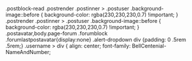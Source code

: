 .postblock-read .postrender .postinner > .postuser .background-image::before { background-color: rgba(230,230,230,0.7) !important; }
.postrender .postinner > .postuser .background-image::before { background-color: rgba(230,230,230,0.7) !important; }
.postavatar,body.page-forum .forumblock .forumlastpostavatar{display:none}
.alert-dropdown div {padding: 0 .5rem .5rem;}
.username > div {
	align: center;
	font-family: BellCentenial-NameAndNumber;
